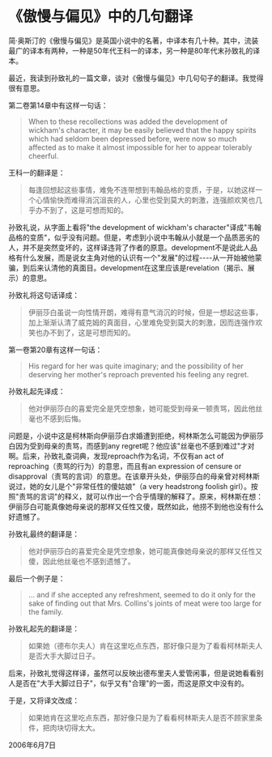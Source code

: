 ﻿# 《傲慢与偏见》中的几句翻译

简·奥斯汀的《傲慢与偏见》是英国小说中的名著，中译本有几十种。其中，流装最广的译本有两种，一种是50年代王科一的译本，另一种是80年代末孙致礼的译本。

最近，我读到孙致礼的一篇文章，谈对《傲慢与偏见》中几句句子的翻译。我觉得很有意思。

第二卷第14章中有这样一句话：

> When to these recollections was added the development of wickham's character, it may be easily believed that the happy spirits which had seldom been depressed before, were now so much affected as to make it almost impossible for her to appear tolerably cheerful.

王科一的翻译是：

> 每逢回想起这些事情，难免不连带想到韦翰品格的变质，于是，以她这样一个心情愉快而难得消沉沮丧的人，心里也受到莫大的刺激，连强颜欢笑也几乎办不到了，这是可想而知的。

孙致礼说，从字面上看将"the development of wickham's character"译成"韦翰品格的变质"，似乎没有问题。但是，考虑到小说中韦翰从小就是一个品质恶劣的人，并不是突然变坏的，这样译违背了作者的原意。development不是说此人品格有什么发展，而是说女主角对他的认识有一个"发展"的过程----从一开始被他蒙骗，到后来认清他的真面目。development在这里应该是revelation（揭示、展示）的意思。

孙致礼将这句话译成：

> 伊丽莎白虽说一向性情开朗，难得有意气消沉的时候，但是一想起这些事，加上渐渐认清了威克姆的真面目，心里难免受到莫大的刺激，因而连强作欢笑也办不到了，这是可想而知的。

第一卷第20章有这样一句话：

> His regard for her was quite imaginary; and the possibility of her deserving her mother's reproach prevented his feeling any regret.

孙致礼起先译成：

> 他对伊丽莎白的喜爱完全是凭空想象，她可能受到母亲一顿责骂，因此他丝毫也不感到后悔。

问题是，小说中这是柯林斯向伊丽莎白求婚遭到拒绝，柯林斯怎么可能因为伊丽莎白因为受到母亲的责骂，而感到any regret呢？他应该"丝毫也不感到难过"才对啊。后来，孙致礼查词典，发现reproach作为名词，不仅有an act of reproaching（责骂的行为）的意思，而且有an expression of censure or disapproval（责骂的言词）的意思。在该章开头处，伊丽莎白的母亲曾对柯林斯说过，她的女儿是个"非常任性的傻姑娘"（a very headstrong foolish girl）。按照"责骂的言词"的释义，就可以作出一个合乎情理的解释了。原来，柯林斯在想：伊丽莎白可能真像她母亲说的那样又任性又傻，既然如此，他捞不到他也没有什么好遗憾了。

孙致礼最终的翻译是：

> 他对伊丽莎白的喜爱完全是凭空想象，她可能真像她母亲说的那样又任性又傻，因此他丝毫也不感到遗憾了。

最后一个例子是：

> ... and if she accepted any refreshment, seemed to do it only for the sake of finding out that Mrs. Collins's joints of meat were too large for the family.

孙致礼起先的翻译是：

> 如果她（德布尔夫人）肯在这里吃点东西，那好像只是为了看看柯林斯夫人是否大手大脚过日子。

后来，孙致礼觉得这样译，虽然可以反映出德布里夫人爱管闲事，但是说她看看别人是否在"大手大脚过日子"，似乎又有"合理"的一面，而这是原文中没有的。

于是，又将译文改成：

> 如果她肯在这里吃点东西，那好像只是为了看看柯林斯夫人是否不顾家里条件，把肉块切得太大。

2006年6月7日
